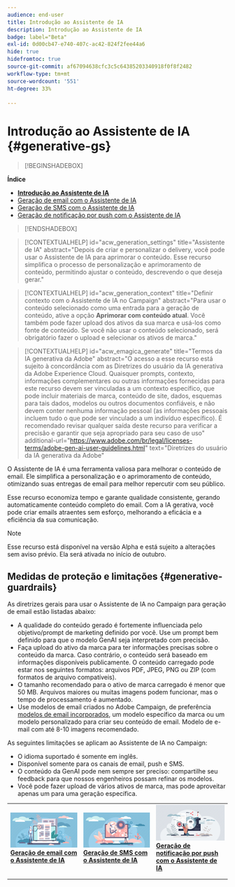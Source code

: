 ```yaml
---
audience: end-user
title: Introdução ao Assistente de IA
description: Introdução ao Assistente de IA
badge: label="Beta"
exl-id: 0d00cb47-e740-407c-ac42-824f2fee44a6
hide: true
hidefromtoc: true
source-git-commit: af67094638cfc3c5c64385203340918f0f8f2482
workflow-type: tm+mt
source-wordcount: '551'
ht-degree: 33%

---
```


# Introdução ao Assistente de IA {#generative-gs}

>[!BEGINSHADEBOX]

**Índice**

* **[Introdução ao Assistente de IA](generative-gs.md)**
* [Geração de email com o Assistente de IA](generative-content.md)
* [Geração de SMS com o Assistente de IA](generative-sms.md)
* [Geração de notificação por push com o Assistente de IA](generative-push.md)

>[!ENDSHADEBOX]

>[!CONTEXTUALHELP]
>id="acw_generation_settings"
>title="Assistente de IA"
>abstract="Depois de criar e personalizar o delivery, você pode usar o Assistente de IA para aprimorar o conteúdo. Esse recurso simplifica o processo de personalização e aprimoramento de conteúdo, permitindo ajustar o conteúdo, descrevendo o que deseja gerar."


>[!CONTEXTUALHELP]
>id="acw_generation_context"
>title="Definir contexto com o Assistente de IA no Campaign"
>abstract="Para usar o conteúdo selecionado como uma entrada para a geração de conteúdo, ative a opção **Aprimorar com conteúdo atual**. Você também pode fazer upload dos ativos da sua marca e usá-los como fonte de conteúdo. Se você não usar o conteúdo selecionado, será obrigatório fazer o upload e selecionar os ativos de marca."


>[!CONTEXTUALHELP]
>id="acw_emagica_generate"
>title="Termos da IA generativa da Adobe"
>abstract="O acesso a esse recurso está sujeito à concordância com as Diretrizes do usuário da IA generativa da Adobe Experience Cloud. Quaisquer prompts, contexto, informações complementares ou outras informações fornecidas para este recurso devem ser vinculadas a um contexto específico, que pode incluir materiais de marca, conteúdo de site, dados, esquemas para tais dados, modelos ou outros documentos confiáveis, e não devem conter nenhuma informação pessoal (as informações pessoais incluem tudo o que pode ser vinculado a um indivíduo específico). É recomendado revisar qualquer saída deste recurso para verificar a precisão e garantir que seja apropriado para seu caso de uso"
>additional-url="https://www.adobe.com/br/legal/licenses-terms/adobe-gen-ai-user-guidelines.html" text="Diretrizes do usuário da IA generativa da Adobe"

O Assistente de IA é uma ferramenta valiosa para melhorar o conteúdo de email. Ele simplifica a personalização e o aprimoramento de conteúdo, otimizando suas entregas de email para melhor repercutir com seu público.

Esse recurso economiza tempo e garante qualidade consistente, gerando automaticamente conteúdo completo do email. Com a IA gerativa, você pode criar emails atraentes sem esforço, melhorando a eficácia e a eficiência da sua comunicação.

>[!NOTE]
>
>Esse recurso está disponível na versão Alpha e está sujeito a alterações sem aviso prévio. Ela será ativada no início de outubro.

## Medidas de proteção e limitações {#generative-guardrails}

As diretrizes gerais para usar o Assistente de IA no Campaign para geração de email estão listadas abaixo:

* A qualidade do conteúdo gerado é fortemente influenciada pelo objetivo/prompt de marketing definido por você. Use um prompt bem definido para que o modelo GenAI seja interpretado com precisão. 
* Faça upload do ativo da marca para ter informações precisas sobre o conteúdo da marca. Caso contrário, o conteúdo será baseado em informações disponíveis publicamente. O conteúdo carregado pode estar nos seguintes formatos: arquivos PDF, JPEG, PNG ou ZIP (com formatos de arquivo compatíveis).
* O tamanho recomendado para o ativo de marca carregado é menor que 50 MB. Arquivos maiores ou muitas imagens podem funcionar, mas o tempo de processamento é aumentado.
* Use modelos de email criados no Adobe Campaign, de preferência [modelos de email incorporados](../email/create-email-templates.md), um modelo específico da marca ou um modelo personalizado para criar seu conteúdo de email. Modelo de e-mail com até 8-10 imagens recomendado.


As seguintes limitações se aplicam ao Assistente de IA no Campaign:

* O idioma suportado é somente em inglês.
* Disponível somente para os canais de email, push e SMS.
* O conteúdo da GenAI pode nem sempre ser preciso: compartilhe seu feedback para que nossos engenheiros possam refinar os modelos.
* Você pode fazer upload de vários ativos de marca, mas pode aproveitar apenas um para uma geração específica.



<table style="table-layout:fixed"><tr style="border: 0;">
<td>
<a href="generative-content.md">
<img alt="Geração de email" src="assets/do-not-localize/text-genai.jpeg">
</a>
<div>
<a href="generative-content.md"><strong>Geração de email com o Assistente de IA</strong></a>
</div>
<p>
</td>
<td>
<a href="generative-sms.md">
<img alt="Geração de SMS" src="assets/do-not-localize/image-genai.jpeg">
</a>
<div><a href="generative-sms.md"><strong>Geração de SMS com o Assistente de IA</strong>
</div>
<p>
</td>
<td>
<a href="generative-push.md">
<img alt="Geração de push" src="assets/do-not-localize/email-genai.jpeg">
</a>
<div>
<a href="generative-push.md"><strong>Geração de notificação por push com o Assistente de IA</strong></a>
</div>
<p></td>
</tr></table>
